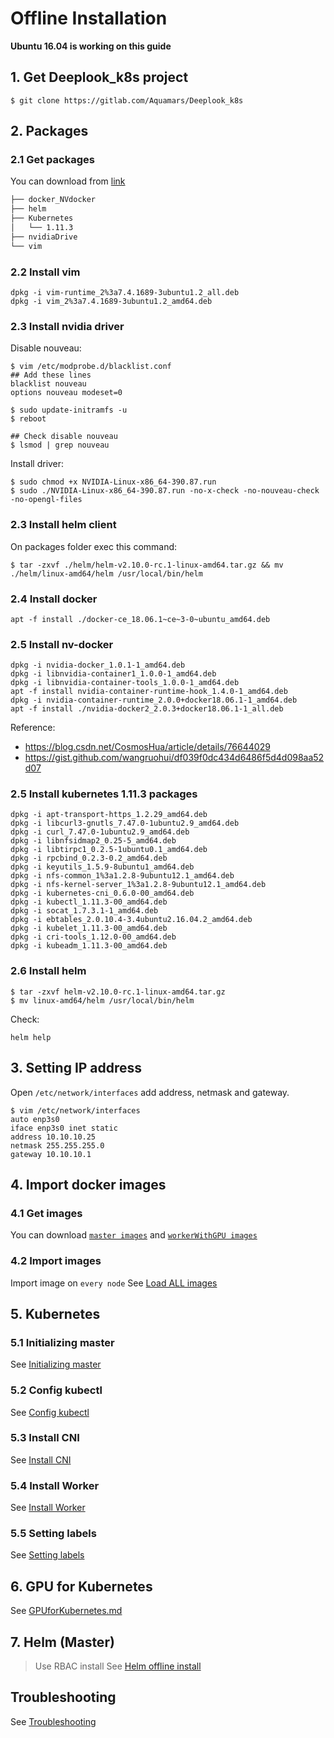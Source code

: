 # Offline Installation

**Ubuntu 16.04 is working on this guide**

## 1. Get Deeplook_k8s project

```shell
$ git clone https://gitlab.com/Aquamars/Deeplook_k8s
```

## 2. Packages

### 2.1 Get packages

You can download from [link](https://mega.nz/#F!5V9BUYoL!5jfhpfT8F0OCscJMCndumA)


```sh
├── docker_NVdocker
├── helm
├── Kubernetes
│   └── 1.11.3
├── nvidiaDrive
└── vim
```

### 2.2 Install vim

```shell
dpkg -i vim-runtime_2%3a7.4.1689-3ubuntu1.2_all.deb
dpkg -i vim_2%3a7.4.1689-3ubuntu1.2_amd64.deb
```

### 2.3 Install nvidia driver

Disable nouveau:

```shell 
$ vim /etc/modprobe.d/blacklist.conf
## Add these lines
blacklist nouveau
options nouveau modeset=0

$ sudo update-initramfs -u
$ reboot

## Check disable nouveau
$ lsmod | grep nouveau
```
Install driver:

```shell 
$ sudo chmod +x NVIDIA-Linux-x86_64-390.87.run
$ sudo ./NVIDIA-Linux-x86_64-390.87.run -no-x-check -no-nouveau-check -no-opengl-files
```

<!-- On packages folder exec this command: -->

<!-- ```shell
$ ary=$(find ./ -iname "*.deb" | sort -n \;);for file in $ary; do dpkg -i $file;done
``` -->


### 2.3 Install helm client

On packages folder exec this command:

```shell
$ tar -zxvf ./helm/helm-v2.10.0-rc.1-linux-amd64.tar.gz && mv ./helm/linux-amd64/helm /usr/local/bin/helm
```

### 2.4 Install docker

```shell
apt -f install ./docker-ce_18.06.1~ce~3-0~ubuntu_amd64.deb
```

### 2.5 Install nv-docker

```shell
dpkg -i nvidia-docker_1.0.1-1_amd64.deb
dpkg -i libnvidia-container1_1.0.0-1_amd64.deb
dpkg -i libnvidia-container-tools_1.0.0-1_amd64.deb
apt -f install nvidia-container-runtime-hook_1.4.0-1_amd64.deb
dpkg -i nvidia-container-runtime_2.0.0+docker18.06.1-1_amd64.deb
apt -f install ./nvidia-docker2_2.0.3+docker18.06.1-1_all.deb
```
Reference: 
- https://blog.csdn.net/CosmosHua/article/details/76644029
- https://gist.github.com/wangruohui/df039f0dc434d6486f5d4d098aa52d07

### 2.5 Install kubernetes 1.11.3 packages

```shell
dpkg -i apt-transport-https_1.2.29_amd64.deb
dpkg -i libcurl3-gnutls_7.47.0-1ubuntu2.9_amd64.deb
dpkg -i curl_7.47.0-1ubuntu2.9_amd64.deb
dpkg -i libnfsidmap2_0.25-5_amd64.deb
dpkg -i libtirpc1_0.2.5-1ubuntu0.1_amd64.deb
dpkg -i rpcbind_0.2.3-0.2_amd64.deb
dpkg -i keyutils_1.5.9-8ubuntu1_amd64.deb
dpkg -i nfs-common_1%3a1.2.8-9ubuntu12.1_amd64.deb
dpkg -i nfs-kernel-server_1%3a1.2.8-9ubuntu12.1_amd64.deb
dpkg -i kubernetes-cni_0.6.0-00_amd64.deb
dpkg -i kubectl_1.11.3-00_amd64.deb
dpkg -i socat_1.7.3.1-1_amd64.deb
dpkg -i ebtables_2.0.10.4-3.4ubuntu2.16.04.2_amd64.deb
dpkg -i kubelet_1.11.3-00_amd64.deb
dpkg -i cri-tools_1.12.0-00_amd64.deb
dpkg -i kubeadm_1.11.3-00_amd64.deb
```

### 2.6 Install helm

```shell
$ tar -zxvf helm-v2.10.0-rc.1-linux-amd64.tar.gz
$ mv linux-amd64/helm /usr/local/bin/helm
```

Check:

```shell
helm help
```

## 3. Setting IP address

Open `/etc/network/interfaces` add address, netmask and gateway.
```shell
$ vim /etc/network/interfaces
auto enp3s0
iface enp3s0 inet static
address 10.10.10.25
netmask 255.255.255.0
gateway 10.10.10.1
```

## 4. Import docker images

### 4.1 Get images
You can download [`master images`](https://mega.nz/#!ANVSzCRC!YjP2F45WyO633Id9R9QBfFHqnrAlSQV76b46Tl3uihU) and [`workerWithGPU images`](https://mega.nz/#!0YUy3K6D!UtveWIpxnZheAdQEL--Xg9zWiStWUvkvMejBliS4gOo)

### 4.2 Import images
Import image on `every node`
See [Load ALL images](./DockerImage.md#load-all-images)

## 5. Kubernetes

### 5.1 Initializing master
See [Initializing master](./Kubernetes.md#3-initializing-master)

### 5.2 Config kubectl
See [Config kubectl](./Kubernetes.md#4-config-kubectl)

### 5.3 Install CNI
See [Install CNI](./Kubernetes.md#6-install-cni)

### 5.4 Install Worker
See [Install Worker](./Kubernetes.md#install-minion-worker)

### 5.5 Setting labels
See [Setting labels](./Kubernetes.md#7-setting-labels)

## 6. GPU for Kubernetes
See [GPUforKubernetes.md](./GPUforKubernetes.md)

## 7. Helm (Master)
> Use RBAC install
See [Helm offline install](./#rbac-offline-install) 

## Troubleshooting
See [Troubleshooting](./Troubleshooting.md)

[k8s-install-docker]: https://kubernetes.io/docs/setup/independent/install-kubeadm/#installing-docker
[install-docker-ce]: https://docs.docker.com/install/linux/docker-ce/ubuntu/#install-docker-ce
[nvidia-docker#quickstart]: https://github.com/NVIDIA/nvidia-docker#quickstart
[Docker Engine setup]: https://github.com/nvidia/nvidia-container-runtime#docker-engine-setup